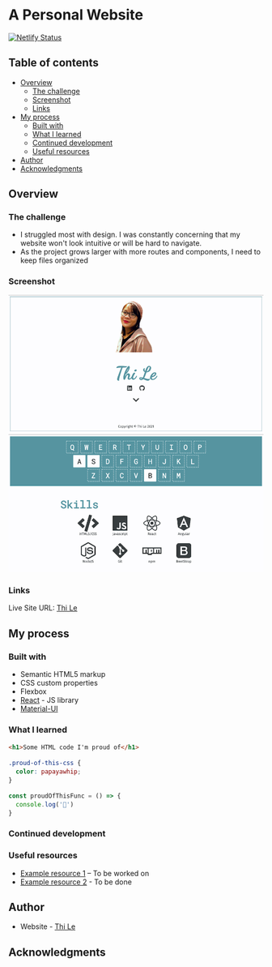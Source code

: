 # A Personal Website

[![Netlify Status](https://api.netlify.com/api/v1/badges/ac7b5371-ce85-4bd3-912d-a7b41b2fd11a/deploy-status)](https://app.netlify.com/sites/thi-lee/deploys)

## Table of contents

- [Overview](#overview)
  - [The challenge](#the-challenge)
  - [Screenshot](#screenshot)
  - [Links](#links)
- [My process](#my-process)
  - [Built with](#built-with)
  - [What I learned](#what-i-learned)
  - [Continued development](#continued-development)
  - [Useful resources](#useful-resources)
- [Author](#author)
- [Acknowledgments](#acknowledgments)

## Overview

### The challenge

- I struggled most with design. I was constantly concerning that my website won't look intuitive or will be hard to navigate.
- As the project grows larger with more routes and components, I need to keep files organized 

### Screenshot

![](./public/img/screenshot1.png)
![](./public/img/screenshot2.png)

### Links

Live Site URL: [Thi Le](https://dorathilee.netlify.app/)

## My process

### Built with

- Semantic HTML5 markup
- CSS custom properties
- Flexbox
- [React](https://reactjs.org/) - JS library
- [Material-UI]() 

### What I learned

```html
<h1>Some HTML code I'm proud of</h1>
```
```css
.proud-of-this-css {
  color: papayawhip;
}
```
```js
const proudOfThisFunc = () => {
  console.log('🎉')
}
```

### Continued development



### Useful resources

- [Example resource 1](https://www.example.com) – To be worked on
- [Example resource 2](https://www.example.com) - To be done

## Author

- Website - [Thi Le](https://dorathilee.netlify.app/)

## Acknowledgments
